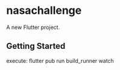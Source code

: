 # nasachallenge

A new Flutter project.

## Getting Started

execute: flutter pub run build_runner watch
